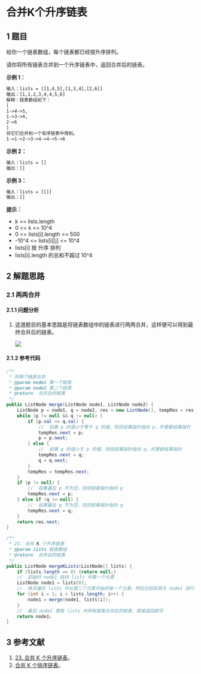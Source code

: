 # 合并K个升序链表

## 1 题目

给你一个链表数组，每个链表都已经按升序排列。

请你将所有链表合并到一个升序链表中，返回合并后的链表。

**示例 1：**

```txt
输入：lists = [[1,4,5],[1,3,4],[2,6]]
输出：[1,1,2,3,4,4,5,6]
解释：链表数组如下：
[
1->4->5,
1->3->4,
2->6
]
将它们合并到一个有序链表中得到。
1->1->2->3->4->4->5->6
```

**示例 2：**

```txt
输入：lists = []
输出：[]
```

**示例 3：**

```txt
输入：lists = [[]]
输出：[]
```

**提示：**

* k == lists.length
* 0 <= k <= 10^4
* 0 <= lists[i].length <= 500
* -10^4 <= lists[i][j] <= 10^4
* lists[i] 按 升序 排列
* lists[i].length 的总和不超过 10^4

## 2 解题思路

### 2.1 两两合并

#### 2.1.1 问题分析

1. 这道题目的基本思路是将链表数组中的链表进行两两合并，这样便可以得到最终合并后的链表。
   
   ![](../../../media/202111/23-合并K个升序链表_1638085696.gif)

#### 2.1.2 参考代码

```java
/**
 * 将两个链表合并
 * @param node1 第一个链表
 * @param node2 第二个链表
 * @return  合并后的链表
 */
public ListNode merge(ListNode node1, ListNode node2) {
    ListNode p = node1, q = node2, res = new ListNode(), tempRes = res;
    while (p != null && q != null) {
        if (p.val <= q.val) {
            //  如果 p 的值小于等于 q 的值，则将结果指针指向 p，并更新结果指针
            tempRes.next = p;
            p = p.next;
        } else {
            //  如果 q 的值小于 p 的值，则将结果指针指向 q，并更新结果指针
            tempRes.next = q;
            q = q.next;
        }
        tempRes = tempRes.next;
    }
    if (p != null) {
        //  如果最后 p 不为空，则将结果指针指向 p
        tempRes.next = p;
    } else if (q != null) {
        //  如果最后 q 不为空，则将结果指针指向 q
        tempRes.next = q;
    }
    return res.next;
}

/**
 * 23. 合并 K 个升序链表
 * @param lists 链表数组
 * @return  合并后的链表
 */
public ListNode mergeKLists(ListNode[] lists) {
    if (lists.length == 0) {return null;}
    //  初始时 node1 指向 lists 中第一个元素
    ListNode node1 = lists[0];
    //  依次遍历 lists 中从第二个元素开始的每一个元素，然后分别将其与 node1 进行递归合并成一个更大的链表
    for (int i = 1; i < lists.length; i++) {
        node1 = merge(node1, lists[i]);
    }
    //  最后 node1 便是 lists 中所有链表合并后的链表，直接返回即可
    return node1;
}
```

## 3 参考文献

1. [23. 合并 K 个升序链表](https://leetcode-cn.com/problems/merge-k-sorted-lists)。
2. [合并 K 个排序链表](https://leetcode-cn.com/problems/merge-k-sorted-lists/solution/leetcode-23-he-bing-kge-pai-xu-lian-biao-by-powcai)。

